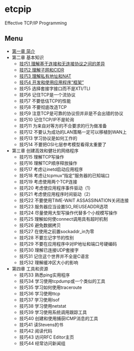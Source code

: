 # etcpip
Effective TCP/IP Programming
## Menu
- [第一章 简介](content/01.md)
- 第二章 基本知识
    - [技巧1 理解基于连接和无连接协议之间的差异](content/02.01.md)
    - [技巧2 理解子网和CIDR](content/02.02.md)
    - [技巧3 理解私有地址和NAT](content/02.03.md)
    - [技巧4 开发和使用应用程序“框架”](content/02.04.md)
    - 技巧5 选择套接字接口而不是XTI/TLI
    - 技巧6 记住TCP是一个流协议
    - 技巧7 不要低估TCP的性能
    - 技巧8 不要彻底改造TCP
    - 技巧9 注意TCP是可靠的协议但并非是不会出错的协议
    - 技巧10 记住TCP/IP不是轮询
    - 技巧11 为来自对等方的不合要求的行为做准备
    - 技巧12 不要认为成功的LAN策略一定可以移植到WAN上
    - 技巧13 学习协议是如何工作的
    - 技巧14 不要把OSI七层参考模型看得太重要了
- 第三章 创建高效和健壮的网络程序
    - 技巧15 理解TCP写操作
    - 技巧16 理解TCP顺序释放操作
    - 技巧17 考虑让inetd启动应用程序
    - 技巧18 考虑让tcpmux“指定”服务器的已知端口
    - 技巧19 考虑使用两个TCP连接
    - 技巧20 考虑使应用程序事件驱动（1）
    - 技巧21 考虑使应用程序时间驱动（2）
    - 技巧22 不要使用TIME-WAIT ASSASSINATION关闭连接
    - 技巧23 服务器应当设置SO_REUSEADDR选项
    - 技巧24 尽量使用大型写操作代替多个小规模写操作
    - 技巧25 理解如何使connect调用具有超时机制
    - 技巧26 避免数据拷贝
    - 技巧27 在使用之前置sockaddr_in为零
    - 技巧28 不要忘记字节的性别
    - 技巧29 不要在应用程序中对IP地址和端口号硬编码
    - 技巧30 理解已连接UDP套接字
    - 技巧31 记住这个世界并不全是C语言
    - 技巧32 理解缓冲区大小的影响
- 第四章 工具和资源
    - 技巧33 熟悉ping实用程序
    - 技巧34 学习使用tcpdump或一个类似的工具
    - 技巧35 学习如何使用traceroute
    - 技巧36 学习使用ttcp
    - 技巧37 学习使用lsof
    - 技巧38 学习使用netstat
    - 技巧39 学习使用系统调用跟踪工具
    - 技巧40 创建和使用捕获ICMP消息的工具
    - 技巧41 读Stevens的书
    - 技巧42 阅读代码
    - 技巧43 访问RFC Editor主页
    - 技巧44 经常访问新闻组
